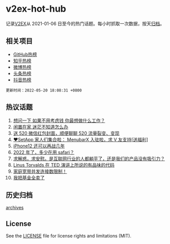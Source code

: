 # v2ex-hot-hub

 记录[V2EX](https://www.v2ex.com/)从 2021-01-06 日至今的热门话题。每小时抓取一次数据，按天[归档](archives)。
 
 ## 相关项目

- [GitHub热榜](https://github.com/snaildev/github-hot-hub)
- [知乎热榜](https://github.com/snaildev/zhihu-hot-hub)
- [微博热榜](https://github.com/snaildev/weibo-hot-hub)
- [头条热榜](https://github.com/snaildev/toutiao-hot-hub)
- [抖音热榜](https://github.com/snaildev/douyin-hot-hub)


 `更新时间：2022-05-20 18:08:31 +0800`

## 热议话题

1. [想问一下 如果不用考虑钱 你最想做什么工作？](https://www.v2ex.com/t/854111)
1. [闲置在家,迷茫不知道怎么办](https://www.v2ex.com/t/854070)
1. [送 520 微信红包封面，顺便聊聊 520 流量裂变、变现](https://www.v2ex.com/t/854125)
1. [❤️SetApp 家人们集合啦： MenubarX 入驻啦，求 V 友支持[送福利]](https://www.v2ex.com/t/854039)
1. [iPhone12 还可以再战几年](https://www.v2ex.com/t/854065)
1. [2022 年了，多少在用 safari？](https://www.v2ex.com/t/854007)
1. [求解惑，求安慰。是互联网行业的人都躺平了，还是我们的产品没有吸引力？](https://www.v2ex.com/t/854154)
1. [Linus Torvalds 在 TED 演讲上所说的有品味的代码](https://www.v2ex.com/t/854016)
1. [家庭宽带并发连接数限制！](https://www.v2ex.com/t/853990)
1. [我把基金全卖了](https://www.v2ex.com/t/854206)

## 历史归档

[archives](archives)

## License

See the [LICENSE](LICENSE) file for license rights and limitations (MIT).
